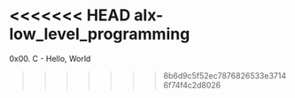<<<<<<< HEAD
alx-low_level_programming
=======
0x00. C - Hello, World
>>>>>>> 8b6d9c5f52ec7876826533e37146f74f4c2d8026
